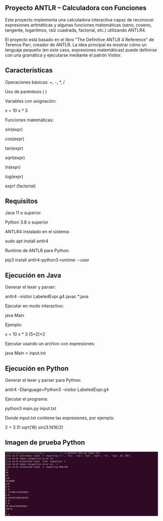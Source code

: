 ## Proyecto ANTLR – Calculadora con Funciones

Este proyecto implementa una calculadora interactiva capaz de reconocer expresiones aritméticas y algunas funciones matemáticas (seno, coseno, tangente, logaritmos, raíz cuadrada, factorial, etc.) utilizando ANTLR4.

El proyecto está basado en el libro "The Definitive ANTLR 4 Reference" de Terence Parr, creador de ANTLR. La idea principal es mostrar cómo un lenguaje pequeño (en este caso, expresiones matemáticas) puede definirse con una gramática y ejecutarse mediante el patrón Visitor.

## Características

Operaciones básicas: +, -, *, /

Uso de paréntesis ( )

Variables con asignación:

x = 10
x * 3


Funciones matemáticas:

sin(expr)

cos(expr)

tan(expr)

sqrt(expr)

ln(expr)

log(expr)

expr! (factorial)

## Requisitos

Java 11 o superior

Python 3.8 o superior

ANTLR4 instalado en el sistema:

sudo apt install antlr4


Runtime de ANTLR para Python:

pip3 install antlr4-python3-runtime --user

## Ejecución en Java

Generar el lexer y parser:

antlr4 -visitor LabeledExpr.g4
javac *.java


Ejecutar en modo interactivo:

java Main


Ejemplo:

x = 10
x * 3
(5+2)*2


Ejecutar usando un archivo con expresiones:

java Main < input.txt

## Ejecución en Python

Generar el lexer y parser para Python:

antlr4 -Dlanguage=Python3 -visitor LabeledExpr.g4


Ejecutar el programa:

python3 main.py input.txt


Donde input.txt contiene las expresiones, por ejemplo:

2 + 3
5!
sqrt(16)
sin(3.1416/2)

## Imagen de prueba Python 

![Ejecución C1](Imagenes/P1.png)
